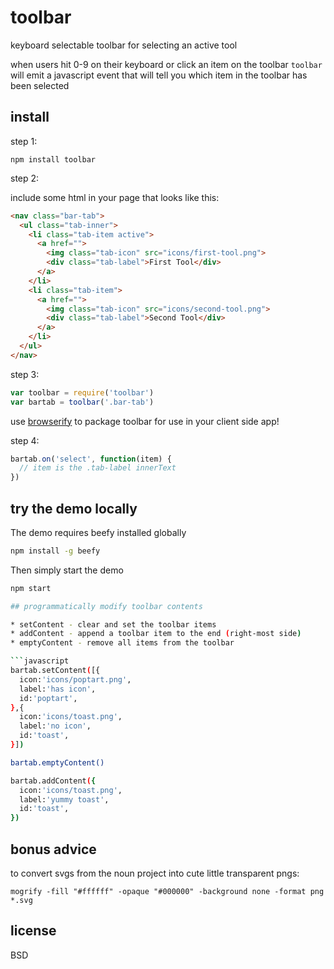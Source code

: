 # toolbar

keyboard selectable toolbar for selecting an active tool

when users hit 0-9 on their keyboard or click an item on the toolbar `toolbar` will emit a javascript event that will tell you which item in the toolbar has been selected

## install

step 1:

`npm install toolbar`

step 2: 

include some html in your page that looks like this:

```html
<nav class="bar-tab">
  <ul class="tab-inner">
    <li class="tab-item active">
      <a href="">
        <img class="tab-icon" src="icons/first-tool.png">
        <div class="tab-label">First Tool</div>
      </a>
    </li>
    <li class="tab-item">
      <a href="">
        <img class="tab-icon" src="icons/second-tool.png">
        <div class="tab-label">Second Tool</div>
      </a>
    </li>
  </ul>
</nav>
```

step 3:

```javascript
var toolbar = require('toolbar')
var bartab = toolbar('.bar-tab')
```

use [browserify](http://browserify.org/) to package toolbar for use in your client side app!

step 4:

```javascript
bartab.on('select', function(item) {
  // item is the .tab-label innerText
})
```

## try the demo locally

The demo requires beefy installed globally
```bash
npm install -g beefy
```

Then simply start the demo
```bash
npm start

## programmatically modify toolbar contents

* setContent - clear and set the toolbar items
* addContent - append a toolbar item to the end (right-most side)
* emptyContent - remove all items from the toolbar

```javascript
bartab.setContent([{
  icon:'icons/poptart.png',
  label:'has icon',
  id:'poptart',
},{
  icon:'icons/toast.png',
  label:'no icon',
  id:'toast',
}])

bartab.emptyContent()

bartab.addContent({
  icon:'icons/toast.png',
  label:'yummy toast',
  id:'toast',
})
```

## bonus advice

to convert svgs from the noun project into cute little transparent pngs:

`mogrify -fill "#ffffff" -opaque "#000000" -background none -format png *.svg`

## license

BSD

